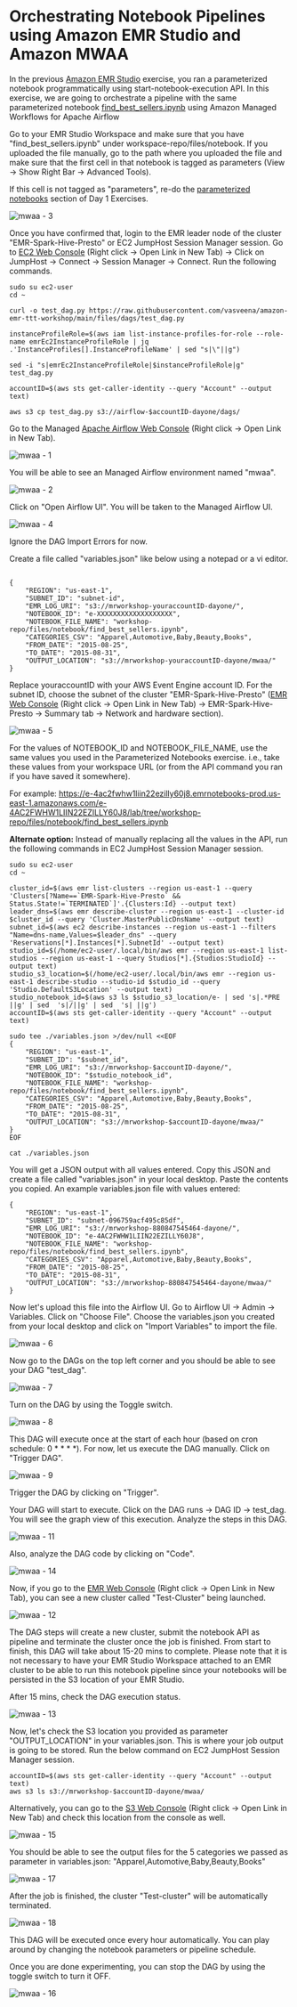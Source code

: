# **Orchestrating Notebook Pipelines using Amazon EMR Studio and Amazon MWAA**

In the previous [Amazon EMR Studio](/day1/studio/exercise/#parameterized-notebooks) exercise, you ran a parameterized notebook programmatically using start-notebook-execution API. In this exercise, we are going to orchestrate a pipeline with the same parameterized notebook [find_best_sellers.ipynb](https://github.com/vasveena/amazon-emr-ttt-workshop/blob/main/files/notebook/find_best_sellers.ipynb) using Amazon Managed Workflows for Apache Airflow

Go to your EMR Studio Workspace and make sure that you have "find_best_sellers.ipynb" under workspace-repo/files/notebook. If you uploaded the file manually, go to the path where you uploaded the file and make sure that the first cell in that notebook is tagged as parameters (View -> Show Right Bar -> Advanced Tools).

If this cell is not tagged as "parameters", re-do the [parameterized notebooks](/day1/studio/exercise/#parameterized-notebooks) section of Day 1 Exercises.

![mwaa - 3](images/mwaa-3.png)

Once you have confirmed that, login to the EMR leader node of the cluster "EMR-Spark-Hive-Presto" or EC2 JumpHost Session Manager session. Go to [EC2 Web Console](https://us-east-1.console.aws.amazon.com/ec2/v2/home?region=us-east-1#Instances:v=3;search=:jumphost) (Right click -> Open Link in New Tab) -> Click on JumpHost -> Connect -> Session Manager -> Connect. Run the following commands.

```
sudo su ec2-user
cd ~

curl -o test_dag.py https://raw.githubusercontent.com/vasveena/amazon-emr-ttt-workshop/main/files/dags/test_dag.py

instanceProfileRole=$(aws iam list-instance-profiles-for-role --role-name emrEc2InstanceProfileRole | jq .'InstanceProfiles[].InstanceProfileName' | sed "s|\"||g")

sed -i "s|emrEc2InstanceProfileRole|$instanceProfileRole|g" test_dag.py

accountID=$(aws sts get-caller-identity --query "Account" --output text)

aws s3 cp test_dag.py s3://airflow-$accountID-dayone/dags/

```

Go to the Managed [Apache Airflow Web Console](https://us-east-1.console.aws.amazon.com/mwaa/home?region=us-east-1#environments/mwaa) (Right click -> Open Link in New Tab).

![mwaa - 1](images/mwaa-1.png)

You will be able to see an Managed Airflow environment named "mwaa".

![mwaa - 2](images/mwaa-2.png)

Click on "Open Airflow UI". You will be taken to the Managed Airflow UI.

![mwaa - 4](images/mwaa-4.png)

Ignore the DAG Import Errors for now.

Create a file called "variables.json" like below using a notepad or a vi editor.

```

{
    "REGION": "us-east-1",
    "SUBNET_ID": "subnet-id",
    "EMR_LOG_URI": "s3://mrworkshop-youraccountID-dayone/",
    "NOTEBOOK_ID": "e-XXXXXXXXXXXXXXXXXXX",
    "NOTEBOOK_FILE_NAME": "workshop-repo/files/notebook/find_best_sellers.ipynb",
    "CATEGORIES_CSV": "Apparel,Automotive,Baby,Beauty,Books",
    "FROM_DATE": "2015-08-25",
    "TO_DATE": "2015-08-31",
    "OUTPUT_LOCATION": "s3://mrworkshop-youraccountID-dayone/mwaa/"
}

```

Replace youraccountID with your AWS Event Engine account ID. For the subnet ID, choose the subnet of the cluster "EMR-Spark-Hive-Presto" ([EMR Web Console](https://us-east-1.console.aws.amazon.com/elasticmapreduce/home?region=us-east-1#) (Right click -> Open Link in New Tab) -> EMR-Spark-Hive-Presto -> Summary tab -> Network and hardware section).

![mwaa - 5](images/mwaa-5.png)

For the values of NOTEBOOK_ID and NOTEBOOK_FILE_NAME, use the same values you used in the Parameterized Notebooks exercise. i.e., take these values from your workspace URL (or from the API command you ran if you have saved it somewhere).

For example: https://e-4ac2fwhw1liin22ezilly60j8.emrnotebooks-prod.us-east-1.amazonaws.com/e-4AC2FWHW1LIIN22EZILLY60J8/lab/tree/workshop-repo/files/notebook/find_best_sellers.ipynb

**Alternate option:** Instead of manually replacing all the values in the API, run the following commands in EC2 JumpHost Session Manager session.

```
sudo su ec2-user
cd ~

cluster_id=$(aws emr list-clusters --region us-east-1 --query 'Clusters[?Name==`EMR-Spark-Hive-Presto` && Status.State!=`TERMINATED`]'.{Clusters:Id} --output text)
leader_dns=$(aws emr describe-cluster --region us-east-1 --cluster-id $cluster_id --query 'Cluster.MasterPublicDnsName' --output text)
subnet_id=$(aws ec2 describe-instances --region us-east-1 --filters "Name=dns-name,Values=$leader_dns" --query 'Reservations[*].Instances[*].SubnetId' --output text)
studio_id=$(/home/ec2-user/.local/bin/aws emr --region us-east-1 list-studios --region us-east-1 --query Studios[*].{Studios:StudioId} --output text)
studio_s3_location=$(/home/ec2-user/.local/bin/aws emr --region us-east-1 describe-studio --studio-id $studio_id --query 'Studio.DefaultS3Location' --output text)
studio_notebook_id=$(aws s3 ls $studio_s3_location/e- | sed 's|.*PRE ||g' | sed  's|/||g' | sed  's| ||g')
accountID=$(aws sts get-caller-identity --query "Account" --output text)

sudo tee ./variables.json >/dev/null <<EOF
{
    "REGION": "us-east-1",
    "SUBNET_ID": "$subnet_id",
    "EMR_LOG_URI": "s3://mrworkshop-$accountID-dayone/",
    "NOTEBOOK_ID": "$studio_notebook_id",
    "NOTEBOOK_FILE_NAME": "workshop-repo/files/notebook/find_best_sellers.ipynb",
    "CATEGORIES_CSV": "Apparel,Automotive,Baby,Beauty,Books",
    "FROM_DATE": "2015-08-25",
    "TO_DATE": "2015-08-31",
    "OUTPUT_LOCATION": "s3://mrworkshop-$accountID-dayone/mwaa/"
}
EOF

cat ./variables.json

```

You will get a JSON output with all values entered. Copy this JSON and create a file called "variables.json" in your local desktop. Paste the contents you copied. An example variables.json file with values entered:

```
{
    "REGION": "us-east-1",
    "SUBNET_ID": "subnet-096759acf495c85df",
    "EMR_LOG_URI": "s3://mrworkshop-880847545464-dayone/",
    "NOTEBOOK_ID": "e-4AC2FWHW1LIIN22EZILLY60J8",
    "NOTEBOOK_FILE_NAME": "workshop-repo/files/notebook/find_best_sellers.ipynb",
    "CATEGORIES_CSV": "Apparel,Automotive,Baby,Beauty,Books",
    "FROM_DATE": "2015-08-25",
    "TO_DATE": "2015-08-31",
    "OUTPUT_LOCATION": "s3://mrworkshop-880847545464-dayone/mwaa/"
}

```

Now let's upload this file into the Airflow UI. Go to Airflow UI -> Admin -> Variables. Click on "Choose File". Choose the variables.json you created from your local desktop and click on "Import Variables" to import the file.

![mwaa - 6](images/mwaa-6.png)

Now go to the DAGs on the top left corner and you should be able to see your DAG "test_dag".

![mwaa - 7](images/mwaa-7.png)

Turn on the DAG by using the Toggle switch.

![mwaa - 8](images/mwaa-8.png)

This DAG will execute once at the start of each hour (based on cron schedule: 0 * * * *). For now, let us execute the DAG manually. Click on "Trigger DAG".

![mwaa - 9](images/mwaa-9.png)

Trigger the DAG by clicking on "Trigger".

Your DAG will start to execute. Click on the DAG runs -> DAG ID -> test_dag. You will see the graph view of this execution. Analyze the steps in this DAG.

![mwaa - 11](images/mwaa-11.png)

Also, analyze the DAG code by clicking on "Code".

![mwaa - 14](images/mwaa-14.png)

Now, if you go to the [EMR Web Console](https://us-east-1.console.aws.amazon.com/elasticmapreduce/home?region=us-east-1#) (Right click -> Open Link in New Tab), you can see a new cluster called "Test-Cluster" being launched.

![mwaa - 12](images/mwaa-12.png)

The DAG steps will create a new cluster, submit the notebook API as pipeline and terminate the cluster once the job is finished. From start to finish, this DAG will take about 15-20 mins to complete. Please note that it is not necessary to have your EMR Studio Workspace attached to an EMR cluster to be able to run this notebook pipeline since your notebooks will be persisted in the S3 location of your EMR Studio.

After 15 mins, check the DAG execution status.

![mwaa - 13](images/mwaa-13.png)

Now, let's check the S3 location you provided as parameter "OUTPUT_LOCATION" in your variables.json. This is where your job output is going to be stored. Run the below command on EC2 JumpHost Session Manager session.

```
accountID=$(aws sts get-caller-identity --query "Account" --output text)
aws s3 ls s3://mrworkshop-$accountID-dayone/mwaa/

```

Alternatively, you can go to the [S3 Web Console](https://s3.console.aws.amazon.com/s3/home?region=us-east-1) (Right click -> Open Link in New Tab) and check this location from the console as well.

![mwaa - 15](images/mwaa-15.png)

You should be able to see the output files for the 5 categories we passed as parameter in variables.json: "Apparel,Automotive,Baby,Beauty,Books"

![mwaa - 17](images/mwaa-17.png)

After the job is finished, the cluster "Test-cluster" will be automatically terminated.

![mwaa - 18](images/mwaa-18.png)

This DAG will be executed once every hour automatically. You can play around by changing the notebook parameters or pipeline schedule.

Once you are done experimenting, you can stop the DAG by using the toggle switch to turn it OFF.

![mwaa - 16](images/mwaa-16.png)
